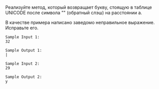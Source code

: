 Реализуйте метод, который возвращает букву, стоящую в 
таблице UNICODE после символа "\" (обратный слэш) на 
расстоянии a.

В качестве примера написано заведомо неправильное 
выражение. Исправьте его.
```
Sample Input 1:
32

Sample Output 1:
|
```
```
Sample Input 2:
29

Sample Output 2:
y
```